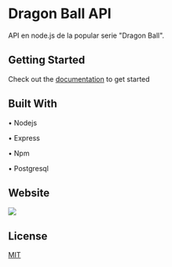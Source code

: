 # Dragon Ball API

API en node.js de la popular serie "Dragon Ball".

## Getting Started
Check out the [documentation][1] to get started

## Built With
• Nodejs

• Express

• Npm

• Postgresql

## Website

![](https://i.ibb.co/1Kq3cCk/dragon-ball-super-api-herokuapp-com-2.png)


## License
[MIT](https://choosealicense.com/licenses/mit/)

[1]: https://dragon-ball-super-api.herokuapp.com/es/documentacion
